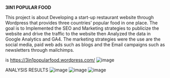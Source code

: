 **3IN1 POPULAR FOOD**

This project is about Developing a start-up restaurant website through Wordpress that provides three countries’ popular food in one place. The goal is to Implemented the SEO and Marketing strategies to publicize the website and drive the traffic to the website then Analyzed the data in Google Analytics and GA4. The marketing strategies were the use are the social media, paid web ads such as blogs and the Email campaigns such as newsletters through mailchimps. 

is https://3in1popularfood.wordpress.com/
![image](https://github.com/Jonyando/3in1-Popular-Food/assets/159496463/f9a56f66-b63d-4d33-848d-8850a92512a3)


ANALYSIS RESULTS 
![image](https://github.com/Jonyando/3in1-Popular-Food/assets/159496463/8c280daf-86dc-4058-864a-7e7ff97d3ace)
![image](https://github.com/Jonyando/3in1-Popular-Food/assets/159496463/a9b5fe89-fb80-4936-aca4-360452c34e36)
![image](https://github.com/Jonyando/3in1-Popular-Food/assets/159496463/f21b0d95-186a-4457-a6ff-89d105ca0a4c)

